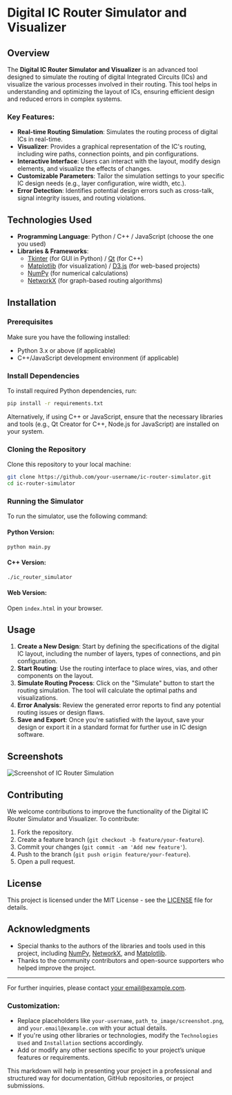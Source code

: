 
# Digital IC Router Simulator and Visualizer

## Overview
The **Digital IC Router Simulator and Visualizer** is an advanced tool designed to simulate the routing of digital Integrated Circuits (ICs) and visualize the various processes involved in their routing. This tool helps in understanding and optimizing the layout of ICs, ensuring efficient design and reduced errors in complex systems.

### Key Features:
- **Real-time Routing Simulation**: Simulates the routing process of digital ICs in real-time.
- **Visualizer**: Provides a graphical representation of the IC's routing, including wire paths, connection points, and pin configurations.
- **Interactive Interface**: Users can interact with the layout, modify design elements, and visualize the effects of changes.
- **Customizable Parameters**: Tailor the simulation settings to your specific IC design needs (e.g., layer configuration, wire width, etc.).
- **Error Detection**: Identifies potential design errors such as cross-talk, signal integrity issues, and routing violations.
  
## Technologies Used
- **Programming Language**: Python / C++ / JavaScript (choose the one you used)
- **Libraries & Frameworks**: 
  - [Tkinter](https://docs.python.org/3/library/tkinter.html) (for GUI in Python) / [Qt](https://www.qt.io/) (for C++)
  - [Matplotlib](https://matplotlib.org/) (for visualization) / [D3.js](https://d3js.org/) (for web-based projects)
  - [NumPy](https://numpy.org/) (for numerical calculations)
  - [NetworkX](https://networkx.github.io/) (for graph-based routing algorithms)
  
## Installation

### Prerequisites
Make sure you have the following installed:
- Python 3.x or above (if applicable)
- C++/JavaScript development environment (if applicable)

### Install Dependencies
To install required Python dependencies, run:

```bash
pip install -r requirements.txt
```

Alternatively, if using C++ or JavaScript, ensure that the necessary libraries and tools (e.g., Qt Creator for C++, Node.js for JavaScript) are installed on your system.

### Cloning the Repository
Clone this repository to your local machine:

```bash
git clone https://github.com/your-username/ic-router-simulator.git
cd ic-router-simulator
```

### Running the Simulator
To run the simulator, use the following command:

#### Python Version:

```bash
python main.py
```

#### C++ Version:

```bash
./ic_router_simulator
```

#### Web Version:

Open `index.html` in your browser.

## Usage

1. **Create a New Design**: Start by defining the specifications of the digital IC layout, including the number of layers, types of connections, and pin configuration.
2. **Start Routing**: Use the routing interface to place wires, vias, and other components on the layout.
3. **Simulate Routing Process**: Click on the "Simulate" button to start the routing simulation. The tool will calculate the optimal paths and visualizations.
4. **Error Analysis**: Review the generated error reports to find any potential routing issues or design flaws.
5. **Save and Export**: Once you're satisfied with the layout, save your design or export it in a standard format for further use in IC design software.

## Screenshots
![Screenshot of IC Router Simulation](path_to_image/screenshot.png)

## Contributing

We welcome contributions to improve the functionality of the Digital IC Router Simulator and Visualizer. To contribute:
1. Fork the repository.
2. Create a feature branch (`git checkout -b feature/your-feature`).
3. Commit your changes (`git commit -am 'Add new feature'`).
4. Push to the branch (`git push origin feature/your-feature`).
5. Open a pull request.

## License

This project is licensed under the MIT License - see the [LICENSE](LICENSE) file for details.

## Acknowledgments
- Special thanks to the authors of the libraries and tools used in this project, including [NumPy](https://numpy.org/), [NetworkX](https://networkx.github.io/), and [Matplotlib](https://matplotlib.org/).
- Thanks to the community contributors and open-source supporters who helped improve the project.

---

For further inquiries, please contact [your email@example.com](mailto:your.email@example.com).

### Customization:
- Replace placeholders like `your-username`, `path_to_image/screenshot.png`, and `your.email@example.com` with your actual details.
- If you're using other libraries or technologies, modify the `Technologies Used` and `Installation` sections accordingly.
- Add or modify any other sections specific to your project’s unique features or requirements.

This markdown will help in presenting your project in a professional and structured way for documentation, GitHub repositories, or project submissions.